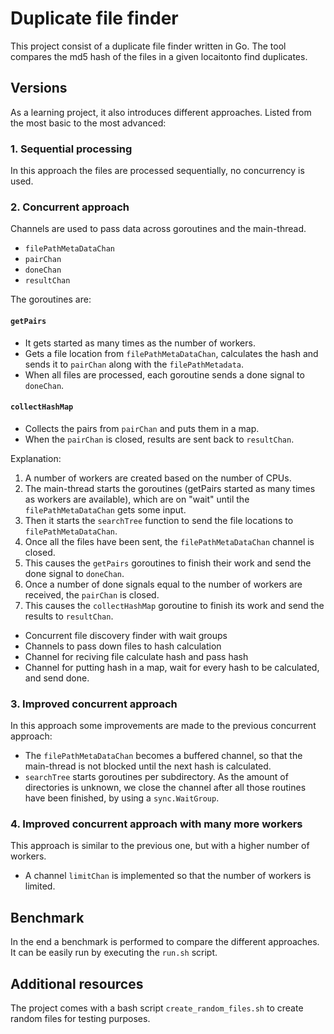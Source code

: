 # Duplicate file finder

This project consist of a duplicate file finder written in Go.
The tool compares the md5 hash of the files in a given locaitonto find duplicates.

## Versions

As a learning project, it also introduces different approaches. Listed from the most basic to the most advanced:

### 1. Sequential processing

In this approach the files are processed sequentially, no concurrency is used.

### 2. Concurrent approach

Channels are used to pass data across goroutines and the main-thread.

- `filePathMetaDataChan`
- `pairChan`
- `doneChan`
- `resultChan`

The goroutines are:

#### `getPairs`

- It gets started as many times as the number of workers.
- Gets a file location from `filePathMetaDataChan`, calculates the hash and sends it to `pairChan` along with the `filePathMetadata`.
- When all files are processed, each goroutine sends a done signal to `doneChan`.

#### `collectHashMap`

- Collects the pairs from `pairChan` and puts them in a map.
- When the `pairChan` is closed, results are sent back to `resultChan`.

Explanation:

1. A number of workers are created based on the number of CPUs.
1. The main-thread starts the goroutines (getPairs started as many times as workers are available), which are on "wait" until the `filePathMetaDataChan` gets some input.
1. Then it starts the `searchTree` function to send the file locations to `filePathMetaDataChan`.
1. Once all the files have been sent, the `filePathMetaDataChan` channel is closed.
1. This causes the `getPairs` goroutines to finish their work and send the done signal to `doneChan`.
1. Once a number of done signals equal to the number of workers are received, the `pairChan` is closed.
1. This causes the `collectHashMap` goroutine to finish its work and send the results to `resultChan`.

- Concurrent file discovery finder with wait groups
- Channels to pass down files to hash calculation
- Channel for reciving file calculate hash and pass hash
- Channel for putting hash in a map, wait for every hash to be calculated, and send done.

### 3. Improved concurrent approach

In this approach some improvements are made to the previous concurrent approach:

- The `filePathMetaDataChan` becomes a buffered channel, so that the main-thread is not blocked until the next hash is calculated.
- `searchTree` starts goroutines per subdirectory. As the amount of directories is unknown,
we close the channel after all those routines have been finished, by using a `sync.WaitGroup`.

### 4. Improved concurrent approach with many more workers
This approach is similar to the previous one, but with a higher number of workers.
- A channel `limitChan` is implemented so that the number of workers is limited.

## Benchmark

In the end a benchmark is performed to compare the different approaches.
It can be easily run by executing the `run.sh` script.

## Additional resources

The project comes with a bash script `create_random_files.sh` to create random files for testing purposes.
